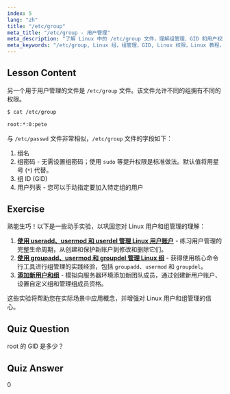 ```yaml
---
index: 5
lang: "zh"
title: "/etc/group"
meta_title: "/etc/group - 用户管理"
meta_description: "了解 Linux 中的 /etc/group 文件，理解组管理、GID 和用户权限。针对初学者的重要 Linux 组文件教程。"
meta_keywords: "/etc/group, Linux 组，组管理，GID, Linux 权限，Linux 教程，Linux 初学者，Linux 指南"
---
```


## Lesson Content

另一个用于用户管理的文件是 `/etc/group` 文件。该文件允许不同的组拥有不同的权限。

```bash
$ cat /etc/group

root:*:0:pete
```

与 `/etc/passwd` 文件非常相似，`/etc/group` 文件的字段如下：

1. 组名
2. 组密码 - 无需设置组密码；使用 `sudo` 等提升权限是标准做法。默认值将用星号 (`*`) 代替。
3. 组 ID (GID)
4. 用户列表 - 您可以手动指定要加入特定组的用户

## Exercise

熟能生巧！以下是一些动手实验，以巩固您对 Linux 用户和组管理的理解：

1. **[使用 useradd、usermod 和 userdel 管理 Linux 用户账户](https://labex.io/zh/labs/comptia-manage-linux-user-accounts-with-useradd-usermod-and-userdel-590837)** - 练习用户管理的完整生命周期，从创建和保护新账户到修改和删除它们。
2. **[使用 groupadd、usermod 和 groupdel 管理 Linux 组](https://labex.io/zh/labs/comptia-manage-linux-groups-with-groupadd-usermod-and-groupdel-590836)** - 获得使用核心命令行工具进行组管理的实践经验，包括 `groupadd`、`usermod` 和 `groupdel`。
3. **[添加新用户和组](https://labex.io/zh/labs/linux-add-new-user-and-group-17987)** - 模拟向服务器环境添加新团队成员，通过创建新用户账户、设置自定义组和管理组成员资格。

这些实验将帮助您在实际场景中应用概念，并增强对 Linux 用户和组管理的信心。

## Quiz Question

root 的 GID 是多少？

## Quiz Answer

0
